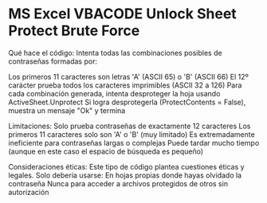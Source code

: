 # MS Excel VBACODE Unlock Sheet Protect Brute Force

Qué hace el código:
Intenta todas las combinaciones posibles de contraseñas formadas por:

Los primeros 11 caracteres son letras 'A' (ASCII 65) o 'B' (ASCII 66)
El 12º carácter prueba todos los caracteres imprimibles (ASCII 32 a 126)
Para cada combinación generada, intenta desproteger la hoja usando ActiveSheet.Unprotect
Si logra desprotegerla (ProtectContents = False), muestra un mensaje "Ok" y termina

Limitaciones:
Solo prueba contraseñas de exactamente 12 caracteres
Los primeros 11 caracteres solo son 'A' o 'B' (muy limitado)
Es extremadamente ineficiente para contraseñas largas o complejas
Puede tardar mucho tiempo (aunque en este caso el espacio de búsqueda es pequeño)

Consideraciones éticas:
Este tipo de código plantea cuestiones éticas y legales. Solo debería usarse:
En hojas propias donde hayas olvidado la contraseña
Nunca para acceder a archivos protegidos de otros sin autorización
